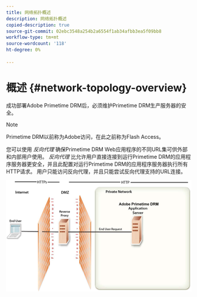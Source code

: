 ```yaml
---
title: 网络拓扑概述
description: 网络拓扑概述
copied-description: true
source-git-commit: 02ebc3548a254b2a6554f1ab34afbb3ea5f09bb8
workflow-type: tm+mt
source-wordcount: '118'
ht-degree: 0%

---
```


# 概述 {#network-topology-overview}

成功部署Adobe Primetime DRM后，必须维护Primetime DRM生产服务器的安全。

>[!NOTE]
>
>Primetime DRM以前称为Adobe访问，在此之前称为Flash Access。

您可以使用 *反向代理* 确保Primetime DRM Web应用程序的不同URL集可供外部和内部用户使用。 *反向代理* 比允许用户直接连接到运行Primetime DRM的应用程序服务器更安全，并且此配置对运行Primetime DRM的应用程序服务器执行所有HTTP请求。 用户只能访问反向代理，并且只能尝试反向代理支持的URL连接。

<!--<a id="fig_8083A8C794B646CD87985EC891B60663"></a>-->

![](assets/AdobeAccess_4_SecureDeployment.png)
